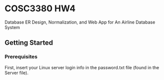 # COSC3380 HW4
Database ER Design, Normalization, and Web App for An Airline Database System  


## Getting Started

### Prerequisites
First, insert your Linux server login info in the password.txt file (found in the Server file).

